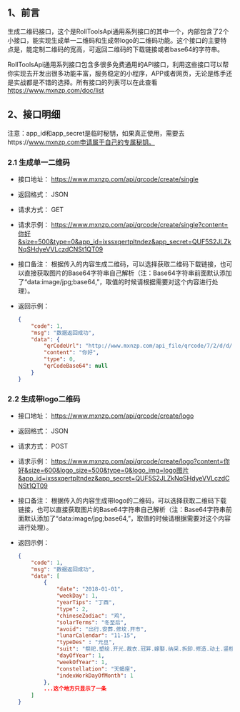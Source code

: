 ## 1、前言

生成二维码接口，这个是RollToolsApi通用系列接口的其中一个，内部包含了2个小接口，能实现生成单一二维码和生成带logo的二维码功能。这个接口的主要特点是，能定制二维码的宽高，可返回二维码的下载链接或者base64的字符串。

RollToolsApi通用系列接口包含多很多免费通用的API接口，利用这些接口可以帮你实现去开发出很多功能丰富，服务稳定的小程序，APP或者网页，无论是练手还是实战都是不错的选择。所有接口的列表可以在此查看 https://www.mxnzp.com/doc/list

## 2、接口明细

注意：app_id和app_secret是临时秘钥，如果真正使用，需要去https://www.mxnzp.com申请属于自己的专属秘钥。

### 2.1 生成单一二维码

- 接口地址： https://www.mxnzp.com/api/qrcode/create/single

- 返回格式： JSON

- 请求方式： GET

- 请求示例： https://www.mxnzp.com/api/qrcode/create/single?content=你好&size=500&type=0&app_id=ixssxqertpltndez&app_secret=QUF5S2JLZkNqSHdyeVVLczdCNSt1QT09

- 接口备注： 根据传入的内容生成二维码，可以选择获取二维码下载链接，也可以直接获取图片的Base64字符串自己解析（注：Base64字符串前面默认添加了“data:image/jpg;base64,”，取值的时候请根据需要对这个内容进行处理）。

- 返回示例：

  ```json
  {
      "code": 1,
      "msg": "数据返回成功",
      "data": {
          "qrCodeUrl": "http://www.mxnzp.com/api_file/qrcode/7/2/d/d/0/9/a/e/327588b1ddb44cf7a95e43d7ad2f5b90.png",
          "content": "你好",
          "type": 0,
          "qrCodeBase64": null
      }
  }
  ```

### 2.2 生成带logo二维码

- 接口地址： https://www.mxnzp.com/api/qrcode/create/logo

- 返回格式： JSON

- 请求方式： POST

- 请求示例： https://www.mxnzp.com/api/qrcode/create/logo?content=你好&size=600&logo_size=500&type=0&logo_img=logo图片&app_id=ixssxqertpltndez&app_secret=QUF5S2JLZkNqSHdyeVVLczdCNSt1QT09

- 接口备注： 根据传入的内容生成带logo的二维码，可以选择获取二维码下载链接，也可以直接获取图片的Base64字符串自己解析（注：Base64字符串前面默认添加了“data:image/jpg;base64,”，取值的时候请根据需要对这个内容进行处理）。

- 返回示例：

  ```json
  {
      "code": 1,
      "msg": "数据返回成功",
      "data": [
          {
              "date": "2018-01-01",
              "weekDay": 1,
              "yearTips": "丁酉",
              "type": 2,
              "chineseZodiac": "鸡",
              "solarTerms": "冬至后",
              "avoid": "出行.安葬.修坟.开市",
              "lunarCalendar": "11-15",
              "typeDes" : "元旦",
              "suit": "祭祀.塑绘.开光.裁衣.冠笄.嫁娶.纳采.拆卸.修造.动土.竖柱.上梁.安床.移徙.入宅.安香.结网.捕捉.畋猎.伐木.进人口.放水",
              "dayOfYear": 1,
              "weekOfYear": 1,
              "constellation": "天蝎座",
              "indexWorkDayOfMonth": 1
          },
          ...这个地方只显示了一条
      ]
  }
  ```